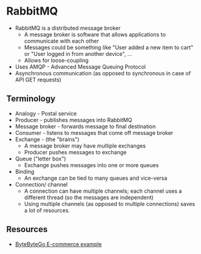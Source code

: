 # RabbitMQ

-   RabbitMQ is a distributed message broker
    -   A message broker is software that allows applications to communicate
        with each other
    -   Messages could be something like "User added a new item to cart" or
        "User logged in from another device", ...
    -   Allows for loose-coupling
-   Uses AMQP - Advanced Message Queuing Protocol
-   Asynchronous communication (as opposed to synchronous in case of API GET
    requests)

## Terminology
-   Analogy - Postal service
-   Producer - publishes messages into RabbitMQ
-   Message broker - forwards message to final destination
-   Consumer - listens to messages that come off message broker
-   Exchange - (the "brains")
    -   A message broker may have multiple exchanges
    -   Producer pushes messages to exchange
-   Queue ("letter box")
    -   Exchange pushes messages into one or more queues
-   Binding
    -   An exchange can be tied to many queues and vice-versa
-   Connection/ channel
    -   A connection can have multiple channels; each channel uses a different
        thread (so the messages are independent)
    -   Using multiple channels (as opposed to multiple connections) saves a
        lot of resources.

## Resources
-   [ByteByteGo E-commerce
    example](https://blog.bytebytego.com/p/why-do-we-need-a-message-queue)
